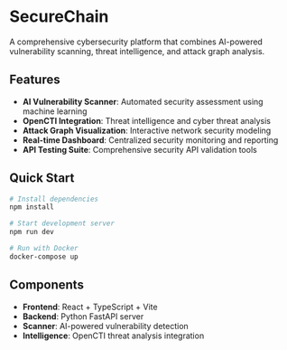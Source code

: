 # SecureChain

A comprehensive cybersecurity platform that combines AI-powered vulnerability scanning, threat intelligence, and attack graph analysis.

## Features

- **AI Vulnerability Scanner**: Automated security assessment using machine learning
- **OpenCTI Integration**: Threat intelligence and cyber threat analysis
- **Attack Graph Visualization**: Interactive network security modeling
- **Real-time Dashboard**: Centralized security monitoring and reporting
- **API Testing Suite**: Comprehensive security API validation tools

## Quick Start

```bash
# Install dependencies
npm install

# Start development server
npm run dev

# Run with Docker
docker-compose up
```

## Components

- **Frontend**: React + TypeScript + Vite
- **Backend**: Python FastAPI server
- **Scanner**: AI-powered vulnerability detection
- **Intelligence**: OpenCTI threat analysis integration